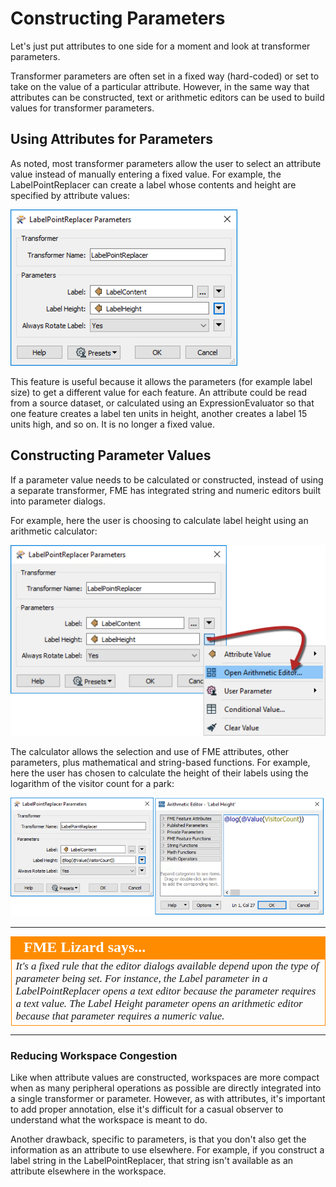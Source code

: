# Constructing Parameters #
Let's just put attributes to one side for a moment and look at transformer parameters.

Transformer parameters are often set in a fixed way (hard-coded) or set to take on the value of a particular attribute. However, in the same way that attributes can be constructed, text or arithmetic editors can be used to build values for transformer parameters.


## Using Attributes for Parameters ##
As noted, most transformer parameters allow the user to select an attribute value instead of manually entering a fixed value. For example, the LabelPointReplacer can create a label whose contents and height are specified by attribute values:

![](./Images/Img4.022.LabelPointReplacerDialogWithAttrs.png)

This feature is useful because it allows the parameters (for example label size) to get a different value for each feature. An attribute could be read from a source dataset, or calculated using an ExpressionEvaluator so that one feature creates a label ten units in height, another creates a label 15 units high, and so on. It is no longer a fixed value.


## Constructing Parameter Values ##

If a parameter value needs to be calculated or constructed, instead of using a separate transformer, FME has integrated string and numeric editors built into parameter dialogs.

For example, here the user is choosing to calculate label height using an arithmetic calculator:

![](./Images/Img4.023.LabelPointReplacerDialogPickingCalc.png)

The calculator allows the selection and use of FME attributes, other parameters, plus mathematical and string-based functions. For example, here the user has chosen to calculate the height of their labels using the logarithm of the visitor count for a park:

![](./Images/Img4.024.LabelPointReplacerArithCalc.png)

---

<!--Person X Says Section-->

<table style="border-spacing: 0px">
<tr>
<td style="vertical-align:middle;background-color:darkorange;border: 2px solid darkorange">
<i class="fa fa-quote-left fa-lg fa-pull-left fa-fw" style="color:white;padding-right: 12px;vertical-align:text-top"></i>
<span style="color:white;font-size:x-large;font-weight: bold;font-family:serif">FME Lizard says...</span>
</td>
</tr>

<tr>
<td style="border: 1px solid darkorange">
<span style="font-family:serif; font-style:italic; font-size:larger">
It's a fixed rule that the editor dialogs available depend upon the type of parameter being set. For instance, the Label parameter in a LabelPointReplacer opens a text editor because the parameter requires a text value. The Label Height parameter opens an arithmetic editor because that parameter requires a numeric value.
</span>
</td>
</tr>
</table>

---

### Reducing Workspace Congestion ###
Like when attribute values are constructed, workspaces are more compact when as many peripheral operations as possible are directly integrated into a single transformer or parameter. However, as with attributes, it's important to add proper annotation, else it's difficult for a casual observer to understand what the workspace is meant to do.

Another drawback, specific to parameters, is that you don't also get the information as an attribute to use elsewhere. For example, if you construct a label string in the LabelPointReplacer, that string isn't available as an attribute elsewhere in the workspace.
